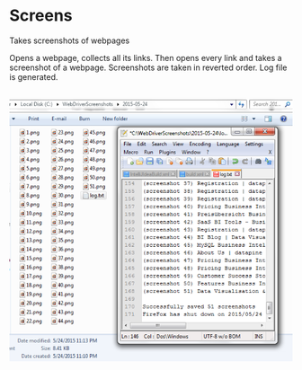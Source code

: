 # Screens
Takes screenshots of webpages

Opens a webpage, collects all its links. Then opens every link and takes a screenshot of a webpage.
Screenshots are taken in reverted order. Log file is generated.

<br />
<img src="https://github.com/AlexandrovskiyAndrei/Screens/blob/master/resources/webdriverScreens.png">
